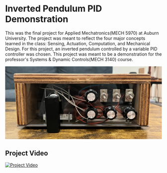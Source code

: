 # Inverted Pendulum PID Demonstration
This was the final project for Applied Mechatronics(MECH 5970) at Auburn University. The project was meant to reflect the four major concepts learned in the class: Sensing, Actuation, Computation, and Mechanical Design.  For this project, an inverted pendulum controlled by a variable PID controller was chosen.  This project was meant to be a demonstration for the professor's Systems & Dynamic Controls(MECH 3140) course.

![Inverted Pendulum Controls Demonstration](https://github.com/walterlivingston/Inverted-Pendulum-PID-Demonstration/blob/1b01bb5e8e5defe9bb56be0cea80ed75578ef831/Assets/IMG_0502.JPEG)

## Project Video
[![Project Video](https://img.youtube.com/vi/PuW2v3_iuz4/0.jpg)](https://youtu.be/PuW2v3_iuz4)
